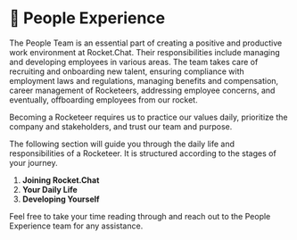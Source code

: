 # 🍺 People Experience

The People Team is an essential part of creating a positive and productive work environment at Rocket.Chat. Their responsibilities include managing and developing employees in various areas. The team takes care of recruiting and onboarding new talent, ensuring compliance with employment laws and regulations, managing benefits and compensation, career management of Rocketeers, addressing employee concerns, and eventually, offboarding employees from our rocket.

Becoming a Rocketeer requires us to practice our values daily, prioritize the company and stakeholders, and trust our team and purpose.

The following section will guide you through the daily life and responsibilities of a Rocketeer. It is structured according to the stages of your journey.

1. **Joining Rocket.Chat**
2. **Your Daily Life**
3. **Developing Yourself**

Feel free to take your time reading through and reach out to the People Experience team for any assistance.
